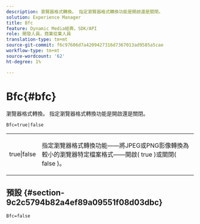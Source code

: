 ```yaml
---
description: 瀏覽器格式轉換。 指定瀏覽器格式轉換功能是開啟還是關閉。
solution: Experience Manager
title: Bfc
feature: Dynamic Media經典，SDK/API
role: 開發人員，商業從業人員
translation-type: tm+mt
source-git-commit: f6c97606d7a4209427316d7367013ad9585a5cae
workflow-type: tm+mt
source-wordcount: '62'
ht-degree: 1%

---
```



# Bfc{#bfc}

瀏覽器格式轉換。 指定瀏覽器格式轉換功能是開啟還是關閉。

<!--<a id="section_2768B2BEEE214676AA32F17E2A0E3343"></a>-->

`Bfc=true|false`

<table id="simpletable_998CF426296945FEA48D19E33B71A17E"> 
 <tr class="strow"> 
  <td class="stentry"> <p> <span class="codeph"> true|false  </span> </p> </td> 
  <td class="stentry"> <p>指定瀏覽器格式轉換功能——將JPEG或PNG影像轉換為較小的瀏覽器特定檔案格式——開啟(<span class="codeph"> true </span>)或關閉(<span class="codeph"> false </span>)。 </p> </td> 
 </tr> 
</table>

## 預設 {#section-9c2c5794b82a4ef89a09551f08d03dbc}

`Bfc=false`
